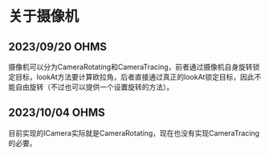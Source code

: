 # 关于摄像机

## 2023/09/20  OHMS

摄像机可以分为CameraRotating和CameraTracing，前者通过摄像机自身旋转锁定目标，lookAt方法要计算欧拉角，后者直接通过真正的lookAt锁定目标，因此不能自由旋转（不过也可以提供一个设置旋转的方法）。

## 2023/10/04  OHMS

目前实现的ICamera实际就是CameraRotating，现在也没有实现CameraTracing的必要。
